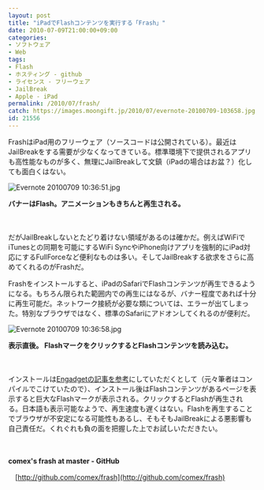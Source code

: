 ```yaml
---
layout: post
title: "iPadでFlashコンテンツを実行する「Frash」"
date: 2010-07-09T21:00:00+09:00
categories:
- ソフトウェア
- Web
tags: 
- Flash
- ホスティング - github
- ライセンス - フリーウェア
- JailBreak
- Apple - iPad
permalink: /2010/07/frash/
catch: https://images.moongift.jp/2010/07/evernote-20100709-103658.jpg
id: 21556
---
```

FrashはiPad用のフリーウェア（ソースコードは公開されている）。最近はJailBreakをする需要が少なくなってきている。標準環境下で提供されるアプリも高性能なものが多く、無理にJailBreakして文鎮（iPadの場合はお盆？）化しても面白くはない。

  

![Evernote 20100709 10:36:51.jpg](https://images.moongift.jp/2010/07/evernote-20100709-103651.jpg)  
  
**バナーはFlash。アニメーションもきちんと再生される。**

  

　

  

だがJailBreakしないとたどり着けない領域があるのは確かだ。例えばWiFiでiTunesとの同期を可能にするWiFi SyncやiPhone向けアプリを強制的にiPad対応にするFullForceなど便利なものは多い。そしてJailBreakする欲求をさらに高めてくれるのがFrashだ。

  
<!--more-->

Frashをインストールすると、iPadのSafariでFlashコンテンツが再生できるようになる。もちろん限られた範囲内での再生にはなるが、バナー程度であれば十分に再生可能だ。ネットワーク接続が必要な類については、エラーが出てしまった。特別なブラウザではなく、標準のSafariにアドオンしてくれるのが便利だ。

  

![Evernote 20100709 10:36:58.jpg](https://images.moongift.jp/2010/07/evernote-20100709-103658.jpg)  
  
**表示直後。 FlashマークをクリックするとFlashコンテンツを読み込む。**

  

　

  

インストールは[Engadgetの記事を参考](http://japanese.engadget.com/2010/07/07/ipad-safari-flash-frash/)にしていただくとして（元々筆者はコンパイルでこけていたので）、インストール後はFlashコンテンツがあるページを表示すると巨大なFlashマークが表示される。クリックするとFlashが再生される。日本語も表示可能なようで、再生速度も遅くはない。Flashを再生することでブラウザが不安定になる可能性もあるし、そもそもJailBreakによる悪影響も自己責任だ。くれぐれも負の面を把握した上でお試しいただきたい。

  

　

  

**comex's frash at master - GitHub**  
  
　[http://github.com/comex/frash](http://github.com/comex/frash)

  
